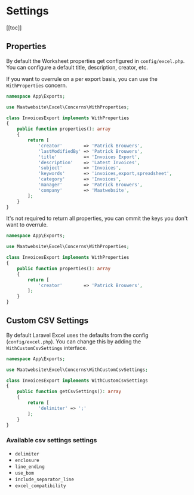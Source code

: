 # Settings

[[toc]]

## Properties

By default the Worksheet properties get configured in `config/excel.php`. You can configure a default title, description, creator, etc.

If you want to overrule on a per export basis, you can use the `WithProperties` concern.

```php
namespace App\Exports;

use Maatwebsite\Excel\Concerns\WithProperties;

class InvoicesExport implements WithProperties
{    
    public function properties(): array
    {
        return [
            'creator'        => 'Patrick Brouwers',
            'lastModifiedBy' => 'Patrick Brouwers',
            'title'          => 'Invoices Export',
            'description'    => 'Latest Invoices',
            'subject'        => 'Invoices',
            'keywords'       => 'invoices,export,spreadsheet',
            'category'       => 'Invoices',
            'manager'        => 'Patrick Brouwers',
            'company'        => 'Maatwebsite',
        ];
    }
}
```

It's not required to return all properties, you can ommit the keys you don't want to overrule.

```php
namespace App\Exports;

use Maatwebsite\Excel\Concerns\WithProperties;

class InvoicesExport implements WithProperties
{    
    public function properties(): array
    {
        return [
            'creator'        => 'Patrick Brouwers',
        ];
    }
}
```

## Custom CSV Settings

By default Laravel Excel uses the defaults from the config (`config/excel.php`). You can change this by adding the `WithCustomCsvSettings` interface.

```php
namespace App\Exports;

use Maatwebsite\Excel\Concerns\WithCustomCsvSettings;

class InvoicesExport implements WithCustomCsvSettings
{    
    public function getCsvSettings(): array
    {
        return [
            'delimiter' => ';'
        ];
    }
}
```

### Available csv settings settings

* `delimiter`
* `enclosure`
* `line_ending`
* `use_bom`
* `include_separator_line`
* `excel_compatibility`
